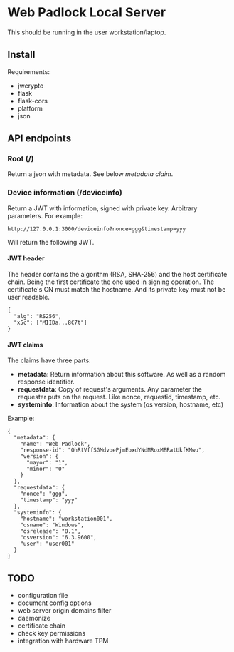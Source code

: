 # Web Padlock Local Server

This should be running in the user workstation/laptop.

## Install

Requirements:

- jwcrypto
- flask
- flask-cors
- platform
- json

## API endpoints

### Root (/)

Return a json with metadata. See below *metadata claim*.

### Device information (/deviceinfo)

Return a JWT with information, signed with private key. Arbitrary parameters. For example:

    http://127.0.0.1:3000/deviceinfo?nonce=ggg&timestamp=yyy

Will return the following JWT.

#### JWT header

The header contains the algorithm (RSA, SHA-256) and the host certificate chain. Being the first certificate the one used in signing operation.
The certificate's CN must match the hostname. And its private key must not be user readable.

    {
      "alg": "RS256",
      "x5c": ["MIIDa...8C7t"]
    }

#### JWT claims

The claims have three parts:

- **metadata**: Return information about this software. As well as a random response identifier.
- **requestdata**: Copy of request's arguments. Any parameter the requester puts on the request. Like nonce, requestid, timestamp, etc.
- **systeminfo**: Information about the system (os version, hostname, etc)

Example:

    {
      "metadata": {
        "name": "Web Padlock",
        "response-id": "OhRtVffSGMdvoePjmEoxdYNdMRoxMERatUkfKMwu",
        "version": {
          "mayor": "1",
          "minor": "0"
        }
      },
      "requestdata": {
        "nonce": "ggg",
        "timestamp": "yyy"
      },
      "systeminfo": {
        "hostname": "workstation001",
        "osname": "Windows",
        "osrelease": "8.1",
        "osversion": "6.3.9600",
        "user": "user001"
      }
    }

## TODO

- configuration file
- document config options
- web server origin domains filter
- daemonize
- certificate chain
- check key permissions
- integration with hardware TPM
